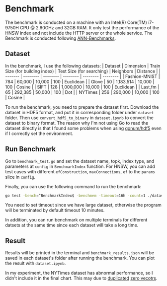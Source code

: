 # Benchmark
The benchmark is conducted on a machine with an Intel(R) Core(TM) i7-9750H CPU @ 2.60GHz and 32GB RAM. It only test the performance of the HNSW index and not include the HTTP server or the whole service.
The Benchmark is conducted following [ANN-Benchmarks](https://github.com/erikbern/ann-benchmarks).

## Dataset
In the benchmark, I use the following datasets:
| Dataset | Dimension | Train Size (for building index) | Test Size (for searching) | Neighbors | Distance |
| ------- | -------- | -------- | -------- | -------- | -------- |
| Fashion-MNIST | 784 | 60,000 | 10,000 | 100 | Euclidean |
| Glove | 50 | 1,183,514 | 10,000 | 100 | Cosine |
| SIFT | 128 | 1,000,000 | 10,000 | 100 | Euclidean |
| Last.fm | 65 | 292,385 | 50,000 | 100 | Dot |
| NYTimes | 256 | 290,000 | 10,000 | 100 | Cosine |

To run the benchmark, you need to prepare the dataset first. Download the dataset in HDF5 format, and put it in corresponding folder under `dataset` folder. Then use `convert_hdf5_to_binary` in `dataset.ipynb` to convert the dataset to binary format. The reason why I'm not using Go to read the dataset directly is that I found some problems when using [gonum/hdf5](https://github.com/gonum/hdf5) even if I correctly set the environment.

## Run Benchmark
Go to `benchmark_test.go` and set the dataset name, topk, index type, and parameters at `config` in `BenchmarkIndex` function. For HNSW, you can add test cases with different `efConstruction`, `maxConnections`, `ef` to the `params` slice in `config`.

Finally, you can use the following command to run the benchmark:
```bash
go test -bench=^BenchmarkIndex$ -benchmem -timeout=16h -count=1 ./dataset
```
You need to set timeout since we have large dataset, otherwise the program will be terminated by default timeout 10 minutes.

In addition, you can run benchmark on multiple terminals for different datsets at the same time since each dataset will take a long time.

## Result
Results will be printed in the terminal and `benchmark_results.json` will be saved in each dataset's folder after running the benchmark. You can plot the result with `dataset.ipynb`.

In my experiment, the NYTimes dataset has abnormal performance, so I didn't include it in the final chart. This may due to [duplicated](https://github.com/erikbern/ann-benchmarks/pull/103) [zero vecotrs](https://github.com/erikbern/ann-benchmarks/issues/73).
